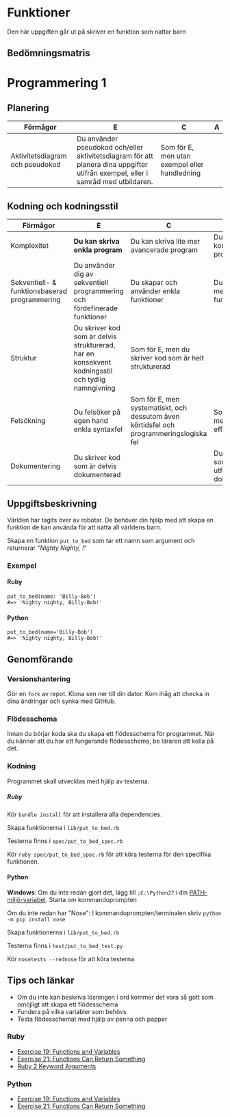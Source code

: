 # Funktioner

Den här uppgiften går ut på skriver en funktion som nattar barn

## Bedömningsmatris ##

# Programmering 1 #

## Planering ##

| Förmågor                         | E 																																   | C | A |
|----------------------------------|-----------------------------------------------------------------------------------------------------------------------------------|---|---|
| Aktivitetsdiagram och pseudokod  | Du använder pseudokod och/eller aktivitetsdiagram för att planera dina uppgifter utifrån exempel, eller i samråd med utbildaren.  | Som för E, men utan exempel eller handledning |   |

## Kodning och kodningsstil ##

| Förmågor                                      | E                                                                         | C                                               | A                                              |
|-----------------------------------------------|---------------------------------------------------------------------------|-------------------------------------------------|------------------------------------------------|
| Komplexitet									| **Du kan skriva enkla program**                                               | Du kan skriva lite mer avancerade program       | Du kan skriva komplexa program
| Sekventiell- & funktionsbaserad programmering | Du använder dig av sekventiell programmering och fördefinerade funktioner | Du skapar och använder enkla funktioner         | Du skapar mer komplexa funktioner              |
| Struktur		 				                | Du skriver kod som är delvis strukturerad, har en konsekvent kodningsstil och tydlig namngivning | Som för E, men du skriver kod som är helt strukturerad |   			   |
| Felsökning                                    | Du felsöker på egen hand enkla syntaxfel | Som för E, men systematiskt, och dessutom även körtidsfel och programmeringslogiska fel | Som för C, men med effektivitet   	   |
| Dokumentering 								| Du skriver kod som är delvis dokumenterad									|  												  | Du skriver kod som är utförligt dokumenterad   |

## Uppgiftsbeskrivning ##

Världen har tagits över av robotar. De behöver din hjälp med att skapa en funktion de kan använda för att natta all världens barn.

Skapa en funktion `put_to_bed` som tar ett namn som argument och returnerar "*Nighty Nighty, <namnet>!*"

### Exempel ###

#### Ruby ####

    put_to_bed(name: 'Billy-Bob')
    #=> 'Nighty nighty, Billy-Bob!'
    
#### Python ####
	
    put_to_bed(name='Billy-Bob')
    #=> 'Nighty nighty, Billy-Bob!'

## Genomförande ##

### Versionshantering ###

Gör en `fork` av repot. Klona sen ner till din dator. Kom ihåg att checka in dina ändringar och synka med GitHub.

### Flödesschema ###

Innan du börjar koda ska du skapa ett flödesschema för programmet.
När du känner att du har ett fungerande flödesschema, be läraren att kolla på det.

### Kodning ###

Programmet skall utvecklas med hjälp av testerna.

##### Ruby #####

Kör `bundle install` för att installera alla dependencies.

Skapa funktionerna i `lib/put_to_bed.rb`

Testerna finns i `spec/put_to_bed_spec.rb`

Kör `ruby spec/put_to_bed_spec.rb` för att köra testerna för den specifika funktionen.

#### Python ####

**Windows**: Om du inte redan gjort det, lägg till `;C:\Python27` i din [PATH-miljö-variabel](http://geekswithblogs.net/renso/archive/2009/10/21/how-to-set-the-windows-path-in-windows-7.aspx). Starta om kommandoprompten

Om du inte redan har "Nose": I kommandoprompten/terminalen skriv `python -m pip install nose`

Skapa funktionerna i `lib/put_to_bed.rb`

Testerna finns i `test/put_to_bed_test.py`

Kör `nosetests --rednose` för att köra testerna

## Tips och länkar ##

* Om du inte kan beskriva lösningen i ord kommer det vara så gott som omöjligt att skapa ett flödesschema
* Fundera på vilka variabler som behövs
* Testa flödesschemat med hjälp av penna och papper

### Ruby ###

* [Exercise 19: Functions and Variables](http://learnrubythehardway.org/book/ex19.html)
* [Exercise 21: Functions Can Return Something](http://learnrubythehardway.org/book/ex21.html)
* [Ruby 2 Keyword Arguments](https://robots.thoughtbot.com/ruby-2-keyword-arguments)

### Python ###

* [Exercise 19: Functions and Variables](http://learnpythonthehardway.org/book/ex19.html)
* [Exercise 21: Functions Can Return Something](http://learnpythonthehardway.org/book/ex21.html)
